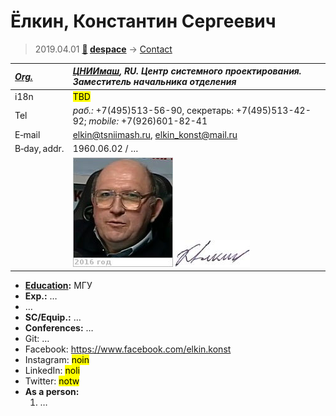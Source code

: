 # Ёлкин, Константин Сергеевич
> 2019.04.01 **[🚀](../index/index.md) [despace](index.md)** → [Contact](contact.md)

|*[Org.](contact.md)*|*[ЦНИИмаш](zz_tsniimash.md), RU. Центр системного проектирования. Заместитель начальника отделения*|
|:--|:--|
|i18n| <mark>TBD</mark> |
|Tel|*раб.:* +7(495)513-56-90, секретарь: +7(495)513-42-92; *mobile:* +7(926)601-82-41 |
|E‑mail| <elkin@tsniimash.ru>, <elkin_konst@mail.ru> |
|B‑day, addr.| 1960.06.02 / … |
|| ![](f/contact/e/elkin_001_photo.jpg) [![](f/contact/e/elkin_001_sign_thumb.jpg)](f/contact/e/elkin_001_sign.png) |

   - **[Education](edu.md):** МГУ
   - **Exp.:** …
   - …
   - **SC/Equip.:** …
   - **Conferences:** …
   - Git: …
   - Facebook: <https://www.facebook.com/elkin.konst>
   - Instagram: <mark>noin</mark>
   - LinkedIn: <mark>noli</mark>
   - Twitter: <mark>notw</mark>
   - **As a person:**
      1. …
